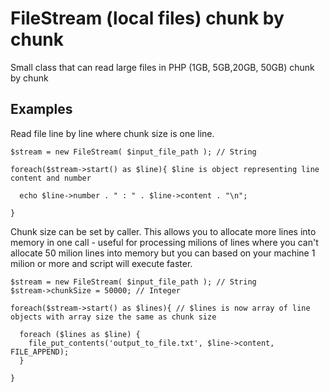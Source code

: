 # FileStream (local files) chunk by chunk

Small class that can read large files in PHP (1GB, 5GB,20GB, 50GB) chunk by chunk


## Examples
Read file line by line where chunk size is one line.
```
$stream = new FileStream( $input_file_path ); // String

foreach($stream->start() as $line){ $line is object representing line content and number

  echo $line->number . " : " . $line->content . "\n";

}

```

Chunk size can be set by caller.
This allows you to allocate more lines into memory in one call - useful for processing milions of lines where you can't allocate 50 milion lines into memory but you can based on your machine 1 milion or more and script will execute faster.
```
$stream = new FileStream( $input_file_path ); // String
$stream->chunkSize = 50000; // Integer

foreach($stream->start() as $lines){ // $lines is now array of line objects with array size the same as chunk size

  foreach ($lines as $line) {
    file_put_contents('output_to_file.txt', $line->content, FILE_APPEND);
  }

}

```
